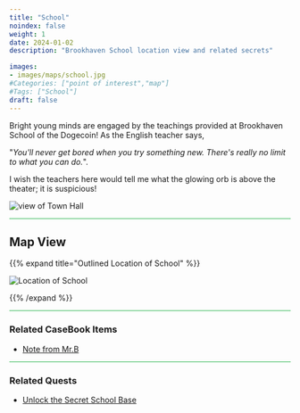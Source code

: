 ```yaml
---
title: "School"
noindex: false
weight: 1
date: 2024-01-02
description: "Brookhaven School location view and related secrets"

images:
- images/maps/school.jpg
#Categories: ["point of interest","map"]
#Tags: ["School"]
draft: false
--- 
```


Bright young minds are engaged by the teachings provided at Brookhaven School of the Dogecoin! As the English teacher says, 

"_You'll never get bored when you try something new. There's really no limit to what you can do._". 

I wish the teachers here would tell me what the glowing orb is above the theater; it is suspicious!

![view of Town Hall](/images/maps/school.jpg)


<hr style="background-color: #28b44c" size=8>

## Map View

{{% expand title="Outlined Location of School" %}}

![Location of School](/images/maps/school.png)

{{% /expand %}}


<hr style="background-color: #28b44c" size=8>

### Related CaseBook Items

- [Note from Mr.B](/casebook/notes/mrb/#school-base)

<hr style="background-color: #28b44c" size=8>

### Related Quests

- [Unlock the Secret School Base](/lore/quests/school_base)